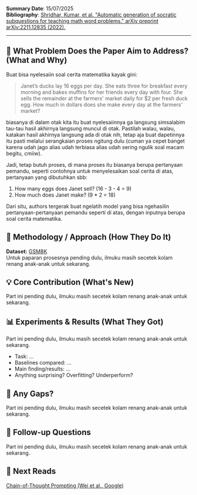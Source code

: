 **Summary Date**: 15/07/2025 <br>
**Bibliography**: [Shridhar, Kumar, et al. "Automatic generation of socratic subquestions for teaching math word problems." arXiv preprint arXiv:2211.12835 (2022).](https://arxiv.org/abs/2211.12835) <br>

---

## 🎯 What Problem Does the Paper Aim to Address? (What and Why)
Buat bisa nyelesaiin soal cerita matematika kayak gini: 
> Janet’s ducks lay 16 eggs per day. She eats three for breakfast every
morning and bakes muffins for her friends every day with four. She sells
the remainder at the farmers' market daily for $2 per fresh duck egg.
How much in dollars does she make every day at the farmers' market?

biasanya di dalam otak kita itu buat nyelesaiinnya ga langsung simsalabim tau-tau hasil akhirnya langsung muncul di otak. 
Pastilah walau, walau, katakan hasil akhirnya langsung ada di otak nih, tetap aja buat dapetinnya itu pasti melalui serangkaian proses ngitung dulu 
(cuman ya cepet banget karena udah jago alias udah terbiasa alias udah sering ngulik soal macam begitu, cmiiw). 

Jadi, tetap butuh proses, di mana proses itu biasanya berupa pertanyaan pemandu, seperti contohnya untuk menyelesaikan soal cerita di atas, pertanyaan yang dibutuhkan sbb:
1. How many eggs does Janet sell? (16 - 3 - 4 = 9)
2. How much does Janet make? (9 * 2 = 18)

Dari situ, authors tergerak buat ngelatih model yang bisa ngehasilin pertanyaan-pertanyaan pemandu seperti di atas, dengan inputnya berupa soal cerita matematika. 

## 🔧 Methodology / Approach (How They Do It)
**Dataset:** [GSM8K](https://github.com/openai/grade-school-math) <br>
Untuk paparan prosesnya pending dulu, ilmuku masih secetek kolam renang anak-anak untuk sekarang. 


## 💡 Core Contribution (What's New)
Part ini pending dulu, ilmuku masih secetek kolam renang anak-anak untuk sekarang. 

## 📊 Experiments & Results (What They Got)
Part ini pending dulu, ilmuku masih secetek kolam renang anak-anak untuk sekarang. 
- Task: ...
- Baselines compared: ...
- Main finding/results: ...
- Anything surprising? Overfitting? Underperform?

## 🤔 Any Gaps?
Part ini pending dulu, ilmuku masih secetek kolam renang anak-anak untuk sekarang. 

## 🧠 Follow-up Questions
Part ini pending dulu, ilmuku masih secetek kolam renang anak-anak untuk sekarang. 

## 🔗 Next Reads
[Chain-of-Thought Prompting (Wei et al., Google)](https://proceedings.neurips.cc/paper/2022/hash/9d5609613524ecf4f15af0f7b31abca4-Abstract-Conference.html)

